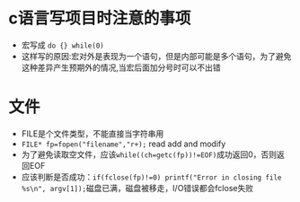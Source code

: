 # c语言写项目时注意的事项
* 宏写成 `do {} while(0)`
* 这样写的原因:宏对外是表现为一个语句，但是内部可能是多个语句，为了避免这种差异产生预期外的情况,当宏后面加分号时可以不出错 
<!--more-->
# 文件
* FILE是个文件类型，不能直接当字符串用
* `FILE* fp=fopen("filename","r+);` read add and modify
* 为了避免读取空文件，应该`while((ch=getc(fp))!=EOF)`成功返回0，否则返回EOF
* 应该判断是否成功：`if(fclose(fp)!=0) printf("Error in closing file %s\n", argv[1]);`磁盘已满，磁盘被移走，I/O错误都会fclose失败